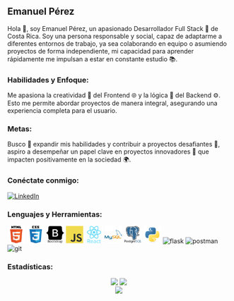 ## Emanuel Pérez
Hola 👋, soy Emanuel Pérez, un apasionado Desarrollador Full Stack 🔄 de Costa Rica. Soy una persona responsable y social, capaz de adaptarme a diferentes entornos de trabajo, ya sea colaborando en equipo o asumiendo proyectos de forma independiente,
mi capacidad para aprender rápidamente me impulsan a estar en constante estudio 📚. 

### Habilidades y Enfoque:
Me apasiona la creatividad 🎨 del Frontend 🌐 y la lógica 🧠 del Backend ⚙️. Esto me permite abordar proyectos de manera integral, asegurando una experiencia completa para el usuario.

### Metas:
Busco 🚀 expandir mis habilidades y contribuir a proyectos desafiantes 💪, aspiro a desempeñar un papel clave en proyectos innovadores 🌟 que impacten positivamente en la sociedad 🌍.

### Conéctate conmigo:
[![LinkedIn](https://img.shields.io/badge/LinkedIn-emanuelp%C3%A9rez-blue)](https://www.linkedin.com/in/emanuel-p%C3%A9rez/)

### Lenguajes y Herramientas:
<div>
  <img src="https://raw.githubusercontent.com/devicons/devicon/master/icons/html5/html5-original-wordmark.svg" alt="html5" width="40" height="40"/>
  <img src="https://raw.githubusercontent.com/devicons/devicon/master/icons/css3/css3-original-wordmark.svg" alt="css3" width="40" height="40"/>
  <img src="https://raw.githubusercontent.com/devicons/devicon/master/icons/bootstrap/bootstrap-plain-wordmark.svg" alt="bootstrap" width="40" height="40"/>
  <img src="https://raw.githubusercontent.com/devicons/devicon/master/icons/javascript/javascript-original.svg" alt="javascript" width="40" height="40"/>
  <img src="https://raw.githubusercontent.com/devicons/devicon/master/icons/react/react-original-wordmark.svg" alt="react" width="40" height="40"/>
  <img src="https://raw.githubusercontent.com/devicons/devicon/master/icons/mysql/mysql-original-wordmark.svg" alt="mysql" width="40" height="40"/>
  <img src="https://raw.githubusercontent.com/devicons/devicon/master/icons/postgresql/postgresql-original-wordmark.svg" alt="postgresql" width="40" height="40"/>
  <img src="https://raw.githubusercontent.com/devicons/devicon/master/icons/python/python-original.svg" alt="python" width="40" height="40"/>
  <img src="https://www.vectorlogo.zone/logos/pocoo_flask/pocoo_flask-icon.svg" alt="flask" width="40" height="40"/>
  <img src="https://www.vectorlogo.zone/logos/getpostman/getpostman-icon.svg" alt="postman" width="40" height="40"/>
  <img src="https://www.vectorlogo.zone/logos/git-scm/git-scm-icon.svg" alt="git" width="40" height="40"/>
</div>

### Estadísticas:
<div align="center">
  <img height="180em" src="https://github-readme-stats.vercel.app/api/top-langs/?username=emaxpm&layout=compact&langs_count=6&theme=algolia"/>
  <img height="180em" src="https://github-readme-stats.vercel.app/api?username=emaxpm&show_icons=true&locale=en&count_private=true&theme=algolia"/>
</div>
<div align="center">
  <img height="180em" src="https://github-readme-streak-stats.herokuapp.com/?user=emaxpm&theme=algolia"/>
</div>
